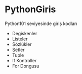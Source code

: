 # PythonGiris
Python101 seviyesinde giriş kodları
- Degiskenler
- Listeler
- Sözlükler
- Setler
- Tuple
- If Kontroller
- For Dongusu
